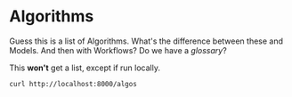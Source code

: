 # Algorithms

Guess this is a list of Algorithms.
What's the difference between these and Models. And then with Workflows?
Do we have a _glossary_?

This **won't** get a list, except if run locally.

```sh
curl http://localhost:8000/algos
```
